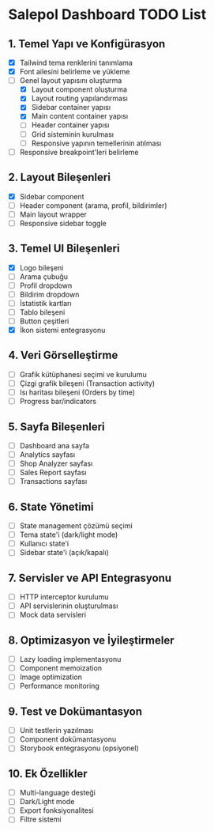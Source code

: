 # Salepol Dashboard TODO List

## 1. Temel Yapı ve Konfigürasyon
- [x] Tailwind tema renklerini tanımlama
- [x] Font ailesini belirleme ve yükleme
- [ ] Genel layout yapısını oluşturma
  - [x] Layout component oluşturma
  - [x] Layout routing yapılandırması
  - [x] Sidebar container yapısı
  - [x] Main content container yapısı
  - [ ] Header container yapısı
  - [ ] Grid sisteminin kurulması
  - [ ] Responsive yapının temellerinin atılması
- [ ] Responsive breakpoint'leri belirleme

## 2. Layout Bileşenleri
- [x] Sidebar component
- [ ] Header component (arama, profil, bildirimler)
- [ ] Main layout wrapper
- [ ] Responsive sidebar toggle

## 3. Temel UI Bileşenleri
- [x] Logo bileşeni
- [ ] Arama çubuğu
- [ ] Profil dropdown
- [ ] Bildirim dropdown
- [ ] İstatistik kartları
- [ ] Tablo bileşeni
- [ ] Button çeşitleri
- [x] İkon sistemi entegrasyonu

## 4. Veri Görselleştirme
- [ ] Grafik kütüphanesi seçimi ve kurulumu
- [ ] Çizgi grafik bileşeni (Transaction activity)
- [ ] Isı haritası bileşeni (Orders by time)
- [ ] Progress bar/indicators

## 5. Sayfa Bileşenleri
- [ ] Dashboard ana sayfa
- [ ] Analytics sayfası
- [ ] Shop Analyzer sayfası
- [ ] Sales Report sayfası
- [ ] Transactions sayfası

## 6. State Yönetimi
- [ ] State management çözümü seçimi
- [ ] Tema state'i (dark/light mode)
- [ ] Kullanıcı state'i
- [ ] Sidebar state'i (açık/kapalı)

## 7. Servisler ve API Entegrasyonu
- [ ] HTTP interceptor kurulumu
- [ ] API servislerinin oluşturulması
- [ ] Mock data servisleri

## 8. Optimizasyon ve İyileştirmeler
- [ ] Lazy loading implementasyonu
- [ ] Component memoization
- [ ] Image optimization
- [ ] Performance monitoring

## 9. Test ve Dokümantasyon
- [ ] Unit testlerin yazılması
- [ ] Component dokümantasyonu
- [ ] Storybook entegrasyonu (opsiyonel)

## 10. Ek Özellikler
- [ ] Multi-language desteği
- [ ] Dark/Light mode
- [ ] Export fonksiyonalitesi
- [ ] Filtre sistemi 